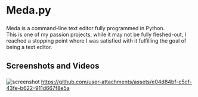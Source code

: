 <h1 align="left">Meda.py</h1>

###

<p align="left">Meda is a command-line text editor fully programmed in Python.<br>This is one of my passion projects, while it may not be fully fleshed-out, I reached a stopping point where I was satisfied with it fulfilling the goal of being a text editor.</p>

###

<h2 align="left">Screenshots and Videos</h2>

###

![screenshot](https://github.com/user-attachments/assets/3348bef2-0ed0-4ec8-8d35-762e07b9c04f)
https://github.com/user-attachments/assets/e04d84bf-c5cf-43fe-b622-911d667f8e5a
